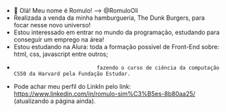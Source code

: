 - 👋 Olá! Meu nome é Romulo! --> @RomuloOli
-  Realizada a venda da minha hamburgueria, The Dunk Burgers, para focar nesse novo universo! 
-  Estou interessado em entrar no mundo da programação, estudando para conseguir um emprego na área!
-  Estou estudando na Alura: toda a formação possivel de Front-End sobre: html, css, javascript entre outros; 
-                                fazendo o curso de ciência da computação CS50 da Harvard pela Fundação Estudar.
-  Pode achar meu perfil do LinkIn pelo link: https://www.linkedin.com/in/romulo-sim%C3%B5es-8b80aa25/ (atualizando a página ainda).
